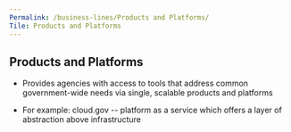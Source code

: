 ```yaml
---
Permalink: /business-lines/Products and Platforms/
Tile: Products and Platforms
---
```


## Products and Platforms

- Provides agencies with access to tools that address common government-wide needs via single, scalable products and platforms

- For example: cloud.gov -- platform as a service which offers a layer of abstraction above infrastructure
